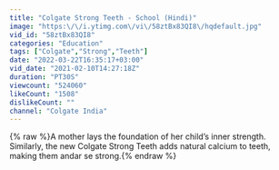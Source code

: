 ```yaml
---
title: "Colgate Strong Teeth - School (Hindi)"
image: "https:\/\/i.ytimg.com\/vi\/58ztBx83QI8\/hqdefault.jpg"
vid_id: "58ztBx83QI8"
categories: "Education"
tags: ["Colgate","Strong","Teeth"]
date: "2022-03-22T16:35:17+03:00"
vid_date: "2021-02-10T14:27:18Z"
duration: "PT30S"
viewcount: "524060"
likeCount: "1508"
dislikeCount: ""
channel: "Colgate India"
---
```

{% raw %}A mother lays the foundation of her child’s inner strength. Similarly, the new Colgate Strong Teeth adds natural calcium to teeth, making them andar se strong.{% endraw %}

